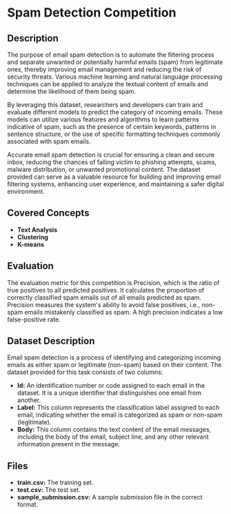 # Spam Detection Competition

## Description

The purpose of email spam detection is to automate the filtering process and separate unwanted or potentially harmful emails (spam) from legitimate ones, thereby improving email management and reducing the risk of security threats. Various machine learning and natural language processing techniques can be applied to analyze the textual content of emails and determine the likelihood of them being spam.

By leveraging this dataset, researchers and developers can train and evaluate different models to predict the category of incoming emails. These models can utilize various features and algorithms to learn patterns indicative of spam, such as the presence of certain keywords, patterns in sentence structure, or the use of specific formatting techniques commonly associated with spam emails.

Accurate email spam detection is crucial for ensuring a clean and secure inbox, reducing the chances of falling victim to phishing attempts, scams, malware distribution, or unwanted promotional content. The dataset provided can serve as a valuable resource for building and improving email filtering systems, enhancing user experience, and maintaining a safer digital environment.

## Covered Concepts

- **Text Analysis**
- **Clustering**
- **K-means**

## Evaluation

The evaluation metric for this competition is Precision, which is the ratio of true positives to all predicted positives. It calculates the proportion of correctly classified spam emails out of all emails predicted as spam. Precision measures the system's ability to avoid false positives, i.e., non-spam emails mistakenly classified as spam. A high precision indicates a low false-positive rate.


## Dataset Description

Email spam detection is a process of identifying and categorizing incoming emails as either spam or legitimate (non-spam) based on their content. The dataset provided for this task consists of two columns:

- **Id:** An identification number or code assigned to each email in the dataset. It is a unique identifier that distinguishes one email from another.
- **Label:** This column represents the classification label assigned to each email, indicating whether the email is categorized as spam or non-spam (legitimate).
- **Body:** This column contains the text content of the email messages, including the body of the email, subject line, and any other relevant information present in the message.

## Files

- **train.csv:** The training set.
- **test.csv:** The test set.
- **sample_submission.csv:** A sample submission file in the correct format.
